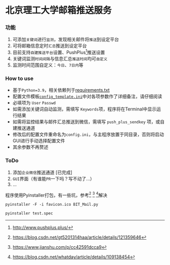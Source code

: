 # 北京理工大学邮箱推送服务

### 功能
1. 可添加`关键词`进行`监测`，发现相关邮件将`推送`到设定平台
2. 可将邮箱信息定时`汇总`推送到设定平台
2. 目前支持`自建推送平台`设置、PushPlus[^1]推送设置
3. 关键词监测`时间间隔`与信息汇总`推送时间`均可`自定义`
4. 监测时间范围自定义：`今日`、`7日内`等

### How to use

- 基于`Python=3.9`，相关依赖列于[requirements.txt](./requirements.txt)
- 配置文件模板[`config_template.ini`](./config_template.ini)中对各项参数作了详细备注，请仔细阅读
- 必填项为 `User` `Passwd`
- 如需添加关键词自动监测，需填写 `Keywords`项，程序将在Terminal中显示运行结果
- 如需将监控结果与邮件汇总推送到微信，需填写 `push_plus_sendkey` 项，或自建推送通道
- 修改后的配置文件重命名为`config.ini`，与主程序放置于同目录，否则将启动GUI进行手动选择配置文件
- 其余参数不再赘述

### ToDo
1. 添加`企业微信`推送通道 [已完成]
2. `GUI`界面（有谁能`PR`一下吗？写不动了...）
3. ...

程序使用Pyinstaller打包，有一些坑，参考[^2] [^3] [^4]解决

`pyinstaller -F -i favicon.ico BIT_Mail.py`

`pyinstaller test.spec`

[^1]:http://www.pushplus.plus/
[^2]:https://blog.csdn.net/gt5201314haa/article/details/121359646
[^3]:https://www.jianshu.com/p/cc42591dcca9
[^4]:https://blog.csdn.net/whatday/article/details/109138454
